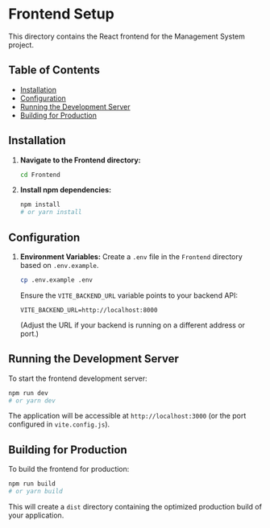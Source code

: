 # Frontend Setup

This directory contains the React frontend for the Management System project.

## Table of Contents

- [Installation](#installation)
- [Configuration](#configuration)
- [Running the Development Server](#running-the-development-server)
- [Building for Production](#building-for-production)

## Installation

1.  **Navigate to the Frontend directory:**
    ```bash
    cd Frontend
    ```

2.  **Install npm dependencies:**
    ```bash
    npm install
    # or yarn install
    ```

## Configuration

1.  **Environment Variables:**
    Create a `.env` file in the `Frontend` directory based on `.env.example`.
    ```bash
    cp .env.example .env
    ```
    Ensure the `VITE_BACKEND_URL` variable points to your backend API:
    ```
    VITE_BACKEND_URL=http://localhost:8000
    ```
    (Adjust the URL if your backend is running on a different address or port.)

## Running the Development Server

To start the frontend development server:
```bash
npm run dev
# or yarn dev
```
The application will be accessible at `http://localhost:3000` (or the port configured in `vite.config.js`).

## Building for Production

To build the frontend for production:
```bash
npm run build
# or yarn build
```
This will create a `dist` directory containing the optimized production build of your application.